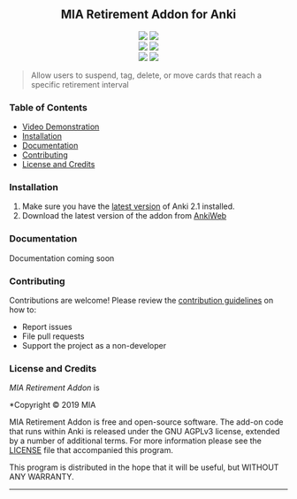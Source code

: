 <h2 align="center">MIA Retirement Addon for Anki</h2>

<p align="center">
<a title="Rate on AnkiWeb" href="https://ankiweb.net/shared/info/1666520655"><img src="https://glutanimate.com/logos/ankiweb-rate.svg"></a>
<a title="License: GNU AGPLv3" href="https://github.com/LucasMIA/MIAJapaneseSupportAddon/blob/master/LICENSE"><img  src="https://img.shields.io/badge/license-GNU AGPLv3-green.svg"></a>
<br>
<a title="Buy us a coffee :)" href="https://ko-fi.com/massimmersionapproach"><img src="https://img.shields.io/badge/ko--fi-contribute-%23579ebd.svg"></a>
<a title="Support us on Patreon" href="https://www.patreon.com/massimmersionapproach/posts"><img src="https://img.shields.io/badge/patreon-support-%23f96854.svg"></a>
<br>
<a title="Follow me on Twitter" href="https://twitter.com/intent/user?screen_name=Yoga_MIA"><img src="https://img.shields.io/twitter/follow/Yoga_MIA.svg"></a>
<a title="Follow me on Twitter" href="https://twitter.com/intent/user?screen_name=mattvsjapan"><img src="https://img.shields.io/twitter/follow/mattvsjapan.svg"></a>
</p>

>Allow users to suspend, tag, delete, or move cards that reach a specific retirement interval

### Table of Contents

- [Video Demonstration](https://www.youtube.com/watch?v=lWYo7NG9y04)
- [Installation](#installation)
- [Documentation](#documentation)
- [Contributing](#contributing)
- [License and Credits](#license-and-credits)

### Installation

1. Make sure you have the [latest version](https://apps.ankiweb.net/#download) of Anki 2.1 installed.
2. Download the latest version of the addon from [AnkiWeb](https://ankiweb.net/shared/info/1666520655)

### Documentation

Documentation coming soon

### Contributing

Contributions are welcome! Please review the [contribution guidelines](./.github/CONTRIBUTING.md) on how to:

- Report issues
- File pull requests
- Support the project as a non-developer

### License and Credits

*MIA Retirement Addon* is

*Copyright © 2019 MIA

MIA Retirement Addon is free and open-source software. The add-on code that runs within Anki is released under the GNU AGPLv3 license, extended by a number of additional terms. For more information please see the [LICENSE](https://github.com/glutanimate/syntax-highlighting/blob/master/LICENSE) file that accompanied this program.

This program is distributed in the hope that it will be useful, but WITHOUT ANY WARRANTY.

----
